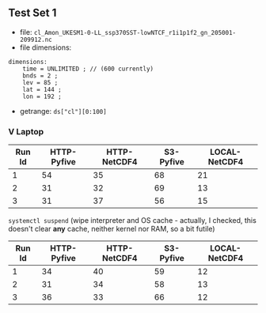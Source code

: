 ## Test Set 1

- file: `cl_Amon_UKESM1-0-LL_ssp370SST-lowNTCF_r1i1p1f2_gn_205001-209912.nc`
- file dimensions:
```
dimensions:
	time = UNLIMITED ; // (600 currently)
	bnds = 2 ;
	lev = 85 ;
	lat = 144 ;
	lon = 192 ;
```
- getrange: `ds["cl"][0:100]`

### V Laptop

| Run Id | HTTP-Pyfive | HTTP-NetCDF4 | S3-Pyfive | LOCAL-NetCDF4 |
|-|-|-|-|-|
| 1 | 54 | 35 | 68 | 21 |
| 2 | 31 | 32 | 69 | 13 |
| 3 | 31 | 37 | 56 | 15 |

`systemctl suspend` (wipe interpreter and OS cache - actually, I checked, this doesn't clear **any** cache, neither kernel nor RAM, so a bit futile)

| Run Id | HTTP-Pyfive | HTTP-NetCDF4 | S3-Pyfive | LOCAL-NetCDF4 |
|-|-|-|-|-|
| 1 | 34 | 40 | 59 | 12 |
| 2 | 31 | 34 | 58 | 13 |
| 3 | 36 | 33 | 66 | 12 |
